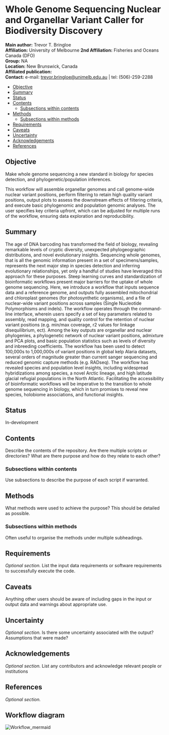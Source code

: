 # Whole Genome Sequencing Nuclear and Organellar Variant Caller for Biodiversity Discovery

__Main author:__  Trevor T. Bringloe  
__Affiliation:__  University of Melbourne
__2nd Affiliation:__  Fisheries and Oceans Canada (DFO)   
__Group:__        NA   
__Location:__     New Brunswick, Canada  
__Affiliated publication:__  
__Contact:__      e-mail: trevor.bringloe@unimelb.edu.au | tel: (506)-259-2288


- [Objective](#objective)
- [Summary](#summary)
- [Status](#status)
- [Contents](#contents)
  + [Subsections within contents](#subsections-within-contents)
- [Methods](#methods)
  + [Subsections within methods](#subsections-within-methods)
- [Requirements](#requirements)
- [Caveats](#caveats)
- [Uncertainty](#uncertainty)
- [Acknowledgements](#acknowledgements)
- [References](#references)


## Objective
Make whole genome sequencing a new standard in biology for species detection, and phylogenetic/population inferences.

This workflow will assemble organellar genomes and call genome-wide nuclear variant positions, perform filtering to retain high quality variant positions, output plots to assess the downstream effects of filtering criteria, and execute basic phylogenomic and population genomic analyses. The user specifies key criteria upfront, which can be adjusted for multiple runs of the workflow, ensuring data exploration and reproducibility.


## Summary
The age of DNA barcoding has transformed the field of biology, revealing remarkable levels of cryptic diversity, unexpected phylogeographic distributions, and novel evolutionary insights. Sequencing whole genomes, that is all the genomic information present in a set of specimens/samples, represents the next major step in species detection and inferring evolutionary relationships, yet only a handful of studies have leveraged this approach for these purposes. Steep learning curves and standardization of bioinformatic workflows present major barriers for the uptake of whole genome sequencing. Here, we introduce a workflow that inputs sequence data and a reference genome, and outputs fully assembled mitochondrial and chloroplast genomes (for photosynthetic organisms), and a file of nuclear-wide variant positions across samples (Single Nucleotide Polymorphisms and indels). The workflow operates through the  command-line interface, wherein users specify a set of key parameters related to assembly, read mapping, and quality control for the retention of nuclear variant positions (e.g. min/max coverage, r2 values for linkage disequilibrium, ect). Among the key outputs are organellar and nuclear phylogenies, a phylogenetic network of nuclear variant positions, admixture and PCA plots, and basic population statistics such as levels of diversity and inbreeding coefficients. The workflow has been used to detect 100,000s to 1,000,000s of variant positions in global kelp Alaria datasets, several orders of magnitude greater than current sanger sequencing and reduced genomic capture methods (e.g. RADseq). The workflow has revealed species and population level insights, including widespread hybridizations among species, a novel Arctic lineage, and high latitude glacial refugial populations in the North Atlantic. Facilitating the accessibility of bioinformatic workflows will be imperative to the transition to whole genome sequencing in biology, which in turn promises to reveal new species, holobiome associations, and functional insights.


## Status
In-development


## Contents
Describe the contents of the repository. Are there multiple scripts or directories? What are there purpose and how do they relate to each other?
### Subsections within contents
Use subsections to describe the purpose of each script if warranted.


## Methods
What methods were used to achieve the purpose? This should be detailed as possible.
### Subsections within methods
Often useful to organise the methods under multiple subheadings.


## Requirements
*Optional section.* List the input data requirements or software requirements to successfully execute the code.


## Caveats
Anything other users should be aware of including gaps in the input or output data and warnings about appropriate use.


## Uncertainty
*Optional section.* Is there some uncertainty associated with the output? Assumptions that were made?


## Acknowledgements
*Optional section.* List any contributors and acknowledge relevant people or institutions


## References
*Optional section.*

## Workflow diagram
![Workflow_mermaid](https://user-images.githubusercontent.com/79611349/158207461-b82bde6c-e6e2-4b1d-92a2-6e225bf78519.jpg)

